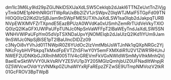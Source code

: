 dm1lc3M6Ly9ld29pZGlJNklDSXlJaXdLSW5Ceklqb2dJakl6TTNZeUxtTnZiVjgyTmk0ME1pNHhNRGt1TWpRaUxBb2lZV1JrSWpvZ0lqWTJMalF5TGpFd09TNHlOQ0lzQ2lKd2IzSjBJam9nSWpFME5UTXhJaXdLSW1sa0lqb2dJakpqTURBNVpEWXlMVFZrTXpndE5EazBPUzA0WVdKa0xUSmhZemRrTUdVeVkyTXlOQ0lzQ2lKaGFXUWlPaUFpTUNJc0NpSnVaWFFpT2lBaWEyTndJaXdLSW5SNWNHVWlPaUFpYm05dVpTSXNDaUpvYjNOMElqb2dJaUlzQ2lKd1lYUm9Jam9nSWlJc0NpSjBiSE1pT2lBaUlncDlDZz09
c3NyOi8vYVhJd01TNWpiR0Z6YUdOc2IzVmtMblJsWTJnNk1qQXpNRGc2YjNKcFoybHVPbkpqTkMxdFpEVTZhSFIwY0Y5emFXMXdiR1U2V1ZWR1RHUnJNWEF2UDNKbGJXRnlhM005TlV4cGREVmFkVGxNWldWSmMyVlhkMnhQVjBaelEwSktWVVY0UkVsRlVYZE5VU1p3Y205MGIzQmhjbUZ0UFNadlltWnpjR0Z5WVcwOVdrYzVNMkp0ZUhaWlYxRjFaREpzZFZwSE9UTmpNMVozV2tkR01GcFROV3BpTWpB
